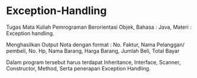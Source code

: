 # Exception-Handling
Tugas Mata Kuliah Pemrograman Berorientasi Objek, Bahasa : Java, Materi : Exception handling.

Menghasilkan Output Nota dengan format :
No. Faktur, Nama Pelanggan/ pembeli, No. Hp, Nama Barang, Harga Barang, Jumlah Beli, Total Bayar

Dalam program tersebut harus terdapat Inheritance, Interface, Scanner, Constructor, Method, Serta penerapan Exception Handling.
